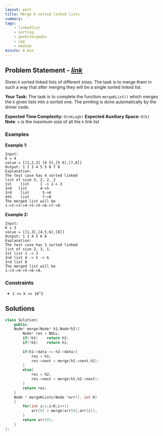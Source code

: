 ```yaml
---
layout: post
title: Merge K sorted linked lists     
summary:
tags:
    - linkedlist
    - sorting
    - geeksforgeeks
    - cpp
    - medium
minute: 8 min
---
```


## Problem Statement - [*link*](https://practice.geeksforgeeks.org/problems/merge-k-sorted-linked-lists/0/?)  

Given `K` sorted linked lists of different sizes. The task is to merge them in such a way that after merging they will be a single sorted linked list. 


**Your Task:** 
The task is to complete the function `mergeKList()` which merges the `K` given lists into a sorted one. The printing is done automatically by the driver code.


**Expected Time Complexity:** `O(nkLogk)` 
**Expected Auxiliary Space:** `O(k)`
**Note**: `n` is the maximum size of all the `k` link list

### Examples

**Example 1:**   
```
Input:
K = 4
value = [[1,2,3] [4 5],[5 6],[7,8]]
Output: 1 2 3 4 5 5 6 7 8
Explanation:
The test case has 4 sorted linked 
list of size 3, 2, 2, 2
1st    list     1 -> 2-> 3
2nd   list      4->5
3rd    list      5->6
4th    list      7->8
The merged list will be
1->2->3->4->5->5->6->7->8.
```

**Example 2:**   
```
Input:
K = 3
value = [[1,3],[4,5,6],[8]]
Output: 1 3 4 5 6 8
Explanation:
The test case has 3 sorted linked
list of size 2, 3, 1.
1st list 1 -> 3
2nd list 4 -> 5 -> 6
3rd list 8
The merged list will be
1->3->4->5->6->8.
```


### Constraints

+ `1 <= k <= 10^3`

## Solutions

```cpp
class Solution{
    public:
    Node* merge(Node* h1,Node*h2){
        Node* res = NULL;
        if(!h1)    return h2;
        if(!h2)    return h1;
        
        if(h1->data <= h2->data){
            res = h1;
            res->next = merge(h1->next,h2);
        }
        else{
            res = h2;
            res->next = merge(h1,h2->next);
        }
        return res;
    }
    Node * mergeKLists(Node *arr[], int K)
    {
        for(int i=1;i<K;i++){
            arr[0] = merge(arr[0],arr[i]);
        }
        return arr[0];
    }
};
```


